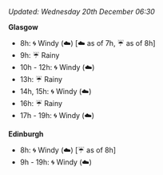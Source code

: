 *Updated: Wednesday 20th December 06:30*

**Glasgow**

* 8h: :cyclone: Windy (:cloud:) [:cloud: as of 7h, :umbrella: as of 8h]
* 9h: :umbrella: Rainy
* 10h - 12h: :cyclone: Windy (:cloud:)
* 13h: :umbrella: Rainy
* 14h, 15h: :cyclone: Windy (:cloud:)
* 16h: :umbrella: Rainy
* 17h - 19h: :cyclone: Windy (:cloud:)

**Edinburgh**

* 8h: :cyclone: Windy (:cloud:) [:umbrella: as of 8h]
* 9h - 19h: :cyclone: Windy (:cloud:)
